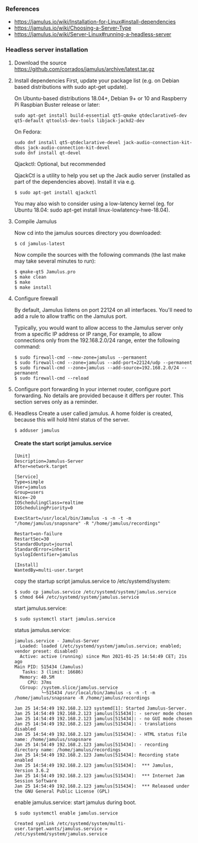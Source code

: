 
### References
* https://jamulus.io/wiki/Installation-for-Linux#install-dependencies
* https://jamulus.io/wiki/Choosing-a-Server-Type
* https://jamulus.io/wiki/Server-Linux#running-a-headless-server


### Headless server installation

1. Download the source
   https://github.com/corrados/jamulus/archive/latest.tar.gz
   
2. Install dependencies
   First, update your package list (e.g. on Debian based distributions with sudo apt-get update).

   On Ubuntu-based distributions 18.04+, Debian 9+ or 10 and Raspberry Pi Raspbian Buster release or later:
   ```shell
   sudo apt-get install build-essential qt5-qmake qtdeclarative5-dev qt5-default qttools5-dev-tools libjack-jackd2-dev 
   ```
   
   On Fedora:
   ```shell
   sudo dnf install qt5-qtdeclarative-devel jack-audio-connection-kit-dbus jack-audio-connection-kit-devel
   sudo dnf install qt-devel
   ```
   
   Qjackctl: Optional, but recommended

   QjackCtl is a utility to help you set up the Jack audio server (installed as part of the dependencies above). Install it via e.g.
   ```shell
   $ sudo apt-get install qjackctl
   ```
   
   You may also wish to consider using a low-latency kernel (eg. for Ubuntu 18.04: sudo apt-get install linux-lowlatency-hwe-18.04).

3. Compile Jamulus

   Now cd into the jamulus sources directory you downloaded:
   ```shell
   $ cd jamulus-latest
   ```

   Now compile the sources with the following commands (the last make may take several minutes to run):
   ```shell
   $ qmake-qt5 Jamulus.pro
   $ make clean
   $ make
   $ make install
   ```

4. Configure firewall
   
   By default, Jamulus listens on port 22124 on all interfaces.
   You'll need to add a rule to allow traffic on the Jamulus port.
   
   Typically, you would want to allow access to the Jamulus server only from a specific IP address or IP range, 
   For example, to allow connections only from the 192.168.2.0/24 range, enter the following command:
   
   ```shell
   $ sudo firewall-cmd --new-zone=jamulus --permanent
   $ sudo firewall-cmd --zone=jamulus --add-port=22124/udp --permanent
   $ sudo firewall-cmd --zone=jamulus --add-source=192.168.2.0/24 --permanent
   $ sudo firewall-cmd --reload
   ```
5. Configure port forwarding
   In your internet router, configure port forwarding.
   No details are provided because it differs per router. This section serves only as a reminder.
   
6. Headless 
   Create a user called jamulus.
   A home folder is created, because this will hold html status of the server.
   ```shell
   $ adduser jamulus
   ```
   
   #### Create the start script jamulus.service
   
   ```shell
   [Unit]
   Description=Jamulus-Server
   After=network.target

   [Service]
   Type=simple
   User=jamulus
   Group=users
   Nice=-20
   IOSchedulingClass=realtime
   IOSchedulingPriority=0

   ExecStart=/usr/local/bin/Jamulus -s -n -t -m "/home/jamulus/snapsnare" -R "/home/jamulus/recordings"

   Restart=on-failure
   RestartSec=30
   StandardOutput=journal
   StandardError=inherit
   SyslogIdentifier=jamulus

   [Install]
   WantedBy=multi-user.target
   ```
   
   copy the startup script jamulus.service to /etc/systemd/system:
   ```shell
   $ sudo cp jamulus.service /etc/systemd/system/jamulus.service
   $ chmod 644 /etc/systemd/system/jamulus.service
   ```
 
   start jamulus.service:
   ```shell
   $ sudo systemctl start jamulus.service
   ```

   status jamulus.service:
   ```shell
   jamulus.service - Jamulus-Server
     Loaded: loaded (/etc/systemd/system/jamulus.service; enabled; vendor preset: disabled)
     Active: active (running) since Mon 2021-01-25 14:54:49 CET; 21s ago
   Main PID: 515434 (Jamulus)
      Tasks: 3 (limit: 16686)
     Memory: 40.5M
        CPU: 37ms
     CGroup: /system.slice/jamulus.service
             └─515434 /usr/local/bin/Jamulus -s -n -t -m /home/jamulus/snapsnare -R /home/jamulus/recordings

   Jan 25 14:54:49 192.168.2.123 systemd[1]: Started Jamulus-Server.
   Jan 25 14:54:49 192.168.2.123 jamulus[515434]: - server mode chosen
   Jan 25 14:54:49 192.168.2.123 jamulus[515434]: - no GUI mode chosen
   Jan 25 14:54:49 192.168.2.123 jamulus[515434]: - translations disabled
   Jan 25 14:54:49 192.168.2.123 jamulus[515434]: - HTML status file name: /home/jamulus/snapsnare
   Jan 25 14:54:49 192.168.2.123 jamulus[515434]: - recording directory name: /home/jamulus/recordings
   Jan 25 14:54:49 192.168.2.123 Jamulus[515434]: Recording state enabled
   Jan 25 14:54:49 192.168.2.123 jamulus[515434]:  *** Jamulus, Version 3.6.2
   Jan 25 14:54:49 192.168.2.123 jamulus[515434]:  *** Internet Jam Session Software
   Jan 25 14:54:49 192.168.2.123 jamulus[515434]:  *** Released under the GNU General Public License (GPL)
   ```
   
   enable jamulus.service:
   start jamulus during boot.
   
   ```shell
   $ sudo systemctl enable jamulus.service
   
   Created symlink /etc/systemd/system/multi-user.target.wants/jamulus.service → /etc/systemd/system/jamulus.service
   ```
